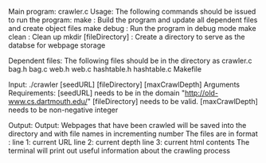 Main program: crawler.c
Usage: The following commands should be issued to run the program:
      make : Build the program and update all dependent files and create object files
      make debug : Run the program in debug mode
      make clean : Clean up
      mkdir [fileDirectory] : Create a directory to serve as the databse for webpage storage


Dependent files: The following files should be in the directory as crawler.c
      bag.h 
      bag.c
      web.h
      web.c
      hashtable.h
      hashtable.c
      Makefile

Input: ./crawler [seedURL] [fileDirectory] [maxCrawlDepth]
      Arguments Requirements: 
         [seedURL] needs to be in the domain "http://old-www.cs.dartmouth.edu/"
	 [fileDirectory] needs to be valid.
         [maxCrawlDepth] needs to be non-negative integer

Output:
     Output: Webpages that have been crawled will be saved into the directory and with file names in incrementing number
     The files are in format : 
     	    line 1: current URL
 	    line 2: current depth
 	    line 3: current html contents 
The terminal will print out useful information about the crawling process